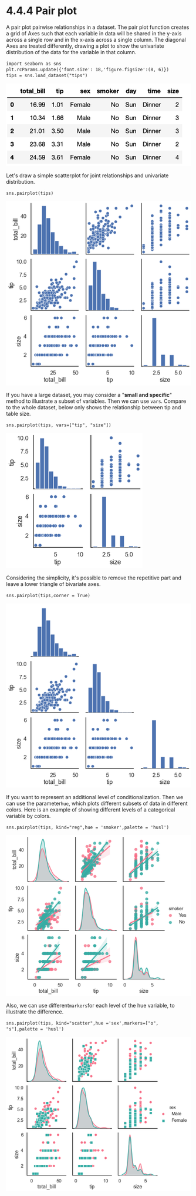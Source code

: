 # 4.4.4 Pair plot

A pair plot pairwise relationships in a dataset. The pair plot function creates a grid of Axes such that each variable in data will be shared in the y-axis across a single row and in the x-axis across a single column. The diagonal Axes are treated differently, drawing a plot to show the univariate distribution of the data for the variable in that column.

```text
import seaborn as sns
plt.rcParams.update({'font.size': 18,'figure.figsize':(8, 6)})
tips = sns.load_dataset("tips")
```

![Head of Tips Dataset](../../.gitbook/assets/screenshot-2020-07-19-at-01.00.27.png)

Let's draw a simple scatterplot for joint relationships and univariate distribution.

```text
sns.pairplot(tips)
```

![](../../.gitbook/assets/download-1%20%285%29.png)

If you have a large dataset, you may consider a "**small and specific**" method to illustrate a subset of variables. Then we can use `vars`. Compare to the whole dataset, below only shows the relationship between tip and table size.

```text
sns.pairplot(tips, vars=["tip", "size"])
```

![](../../.gitbook/assets/download%20%2810%29.png)

Considering the simplicity, it's possible to remove the repetitive part and leave a lower triangle of bivariate axes.

```text
sns.pairplot(tips,corner = True)
```

![](../../.gitbook/assets/download-5%20%281%29.png)

If you want to represent an additional level of conditionalization. Then we can use the parameter`hue`, which plots different subsets of data in different colors. Here is an example of showing different levels of a categorical variable by colors.

```text
sns.pairplot(tips, kind="reg",hue = 'smoker',palette = 'husl')
```

![](../../.gitbook/assets/download-3%20%282%29.png)

Also, we can use different`markers`for each level of the hue variable, to illustrate the difference.

```text
sns.pairplot(tips, kind="scatter",hue ='sex',markers=["o", "s"],palette = 'husl')
```

![](../../.gitbook/assets/download-4%20%282%29.png)


